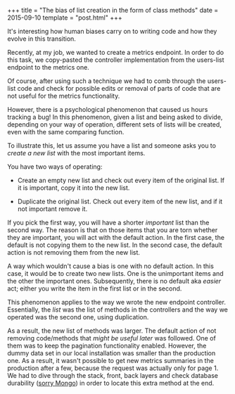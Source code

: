 +++
title = "The bias of list creation in the form of class methods"
date = 2015-09-10
template = "post.html"
+++

It's interesting how human biases carry on to writing code and how they evolve in this transition.

Recently, at my job, we wanted to create a metrics endpoint. In order to do this task, we copy-pasted the controller implementation from the users-list endpoint to the metrics one.

Of course, after using such a technique we had to comb through the users-list code and check for possible edits or removal of parts of code that are not useful for the metrics functionality.

However, there is a psychological phenomenon that caused us hours tracking a bug! In this phenomenon, given a list and being asked to divide, depending on your way of operation, different sets of lists will be created, even with the same comparing function.

To illustrate this, let us assume you have a list and someone asks you to *create a new list* with the most important items.

You have two ways of operating:

* Create an empty new list and check out every item of the original list. If it is important, copy it into the new list.

* Duplicate the original list. Check out every item of the new list, and if it not important remove it.

If you pick the first way, you will have a shorter *important* list than the second way. The reason is that on those items that you are torn whether they are important, you will act with the default action. In the first case, the default is not copying them to the new list. In the second case, the default action is not removing them from the new list.

A way which wouldn't cause a bias is one with no default action. In this case, it would be to create two new lists. One is the unimportant items and the other the important ones. Subsequently, there is no default aka *easier* act; either you write the item in the first list or in the second.

This phenomenon applies to the way we wrote the new endpoint controller. Essentially, the *list* was the list of methods in the controllers and the way we operated was the second one, using duplication.

As a result, the new list of methods was larger. The default action of not removing code/methods that *might be useful later* was followed. One of them was to keep the pagination functionality enabled. However, the dummy data set in our local installation was smaller than the production one. As a result, it wasn't possible to get new metrics summaries in the production after a few, because the request was actually only for page 1. We had to dive through the stack, front, back layers and check database durability ([sorry Mongo](http://www.sarahmei.com/blog/2013/11/11/why-you-should-never-use-mongodb/)) in order to locate this extra method at the end.
